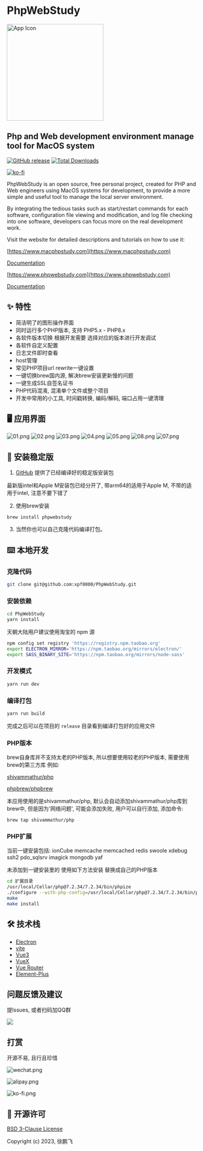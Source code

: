 # PhpWebStudy

<img src="http://mbimage.ybvips.com/electron/phpwebstudy/screenshots/512x512.png" width="256" alt="App Icon" />

## Php and Web development environment manage tool for MacOS system

[![GitHub release](https://img.shields.io/github/release/xpf0000/PhpWebStudy.svg)](https://github.com/xpf0000/PhpWebStudy/releases)  [![Total Downloads](https://img.shields.io/github/downloads/xpf0000/PhpWebStudy/total.svg)](https://github.com/xpf0000/PhpWebStudy/releases)

[![ko-fi](https://ko-fi.com/img/githubbutton_sm.svg)](https://ko-fi.com/R5R2OJXTM)

PhpWebStudy is an open source, free personal project, created for PHP and Web engineers using MacOS systems for development, to provide a more simple and useful tool to manage the local server environment.

By integrating the tedious tasks such as start/restart commands for each software, configuration file viewing and modification, and log file checking into one software, developers can focus more on the real development work.

Visit the website for detailed descriptions and tutorials on how to use it:

[https://www.macphpstudy.com](https://www.macphpstudy.com)

[Documentation](https://www.macphpstudy.com/help-0-1.html)

[https://www.phpwebstudy.com](https://www.phpwebstudy.com)

[Documentation](https://www.phpwebstudy.com/help-0-1.html)

## ✨ 特性

- 简洁明了的图形操作界面
- 同时运行多个PHP版本, 支持 PHP5.x - PHP8.x
- 各软件版本切换 根据开发需要 选择对应的版本进行开发调试
- 各软件自定义配置
- 日志文件即时查看
- host管理
- 常见PHP项目url rewrite一键设置
- 一键切换brew国内源, 解决brew安装更新慢的问题
- 一键生成SSL自签名证书
- PHP代码混淆, 混淆单个文件或整个项目
- 开发中常用的小工具, 时间戳转换, 编码/解码, 端口占用一键清理

## 🖥 应用界面

![01.png](https://www.macphpstudy.com/image/index/main.png)
![02.png](https://www.macphpstudy.com/image/index/screen3.png)
![03.png](https://www.macphpstudy.com/image/index/screen4.png)
![04.png](https://www.macphpstudy.com/image/index/screen5.png)
![05.png](https://www.macphpstudy.com/image/index/screen6.png)
![08.png](https://www.macphpstudy.com/image/index/screen7.png)
![07.png](https://www.macphpstudy.com/image/index/screen8.png)

## 💽 安装稳定版

1. [GitHub](https://github.com/xpf0000/PhpWebStudy/releases) 提供了已经编译好的稳定版安装包

最新版intel和Apple M安装包已经分开了, 带arm64的适用于Apple M, 不带的适用于intel, 注意不要下错了


2. 使用brew安装

```
brew install phpwebstudy
```

3. 当然你也可以自己克隆代码编译打包。

## ⌨️ 本地开发

### 克隆代码

```bash
git clone git@github.com:xpf0000/PhpWebStudy.git
```

### 安装依赖

```bash
cd PhpWebStudy
yarn install
```

天朝大陆用户建议使用淘宝的 npm 源

```bash
npm config set registry 'https://registry.npm.taobao.org'
export ELECTRON_MIRROR='https://npm.taobao.org/mirrors/electron/'
export SASS_BINARY_SITE='https://npm.taobao.org/mirrors/node-sass'
```

### 开发模式

```bash
yarn run dev
```

### 编译打包

```bash
yarn run build
```

完成之后可以在项目的 `release` 目录看到编译打包好的应用文件

### PHP版本

brew自身库并不支持太老的PHP版本, 所以想要使用较老的PHP版本, 需要使用brew的第三方库
例如:

[shivammathur/php](https://github.com/shivammathur/homebrew-php)

[phpbrew/phpbrew](https://github.com/phpbrew/phpbrew)

本应用使用的是shivammathur/php, 默认会自动添加shivammathur/php库到brew中, 但是因为'网络问题', 可能会添加失败,
用户可以自行添加, 添加命令:

```
brew tap shivammathur/php
```

### PHP扩展

当前一键安装包括: ionCube memcache memcached redis swoole xdebug ssh2 pdo_sqlsrv imagick mongodb yaf

未添加到一键安装里的 使用如下方法安装 替换成自己的PHP版本

```bash
cd 扩展目录
/usr/local/Cellar/php@7.2.34/7.2.34/bin/phpize
./configure --with-php-config=/usr/local/Cellar/php@7.2.34/7.2.34/bin/php-config
make
make install
```


## 🛠 技术栈

- [Electron](https://electronjs.org/)
- [vite](https://vitejs.dev/)
- [Vue3](https://v3.vuejs.org/)
- [VueX](https://vuex.vuejs.org/)
- [Vue Router](https://router.vuejs.org/)
- [Element-Plus](https://element-plus.org/en-US/)

## 问题反馈及建议

提Issues, 或者扫码加QQ群

<img style="box-shadow: 0 0 5px 0 rgba(170,170,170,0.3)" src="https://www.macphpstudy.com/image/index/qrcode0@2x.png">

## 打赏

开源不易, 且行且珍惜

![wechat.png](https://www.macphpstudy.com/image/index/qrcode1@2x.png)

![alipay.png](https://www.macphpstudy.com/image/index/qrcode2@2x.png)

![ko-fi.png](https://www.macphpstudy.com/image/index/qrcode3@2x.png)

## 📜 开源许可

[BSD 3-Clause License](https://github.com/xpf0000/PhpWebStudy/blob/master/LICENSE)

Copyright (c) 2023, 徐鹏飞
